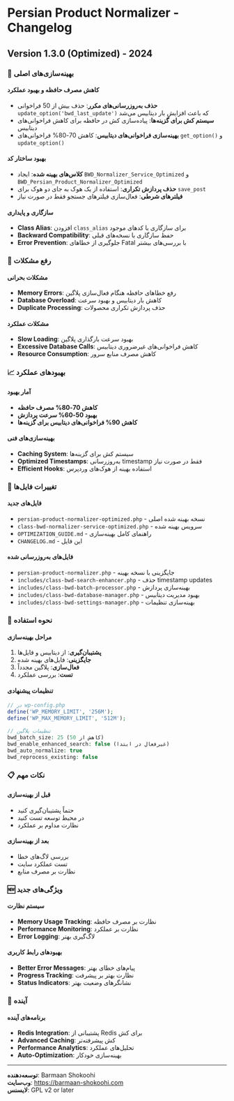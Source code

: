# Persian Product Normalizer - Changelog

## Version 1.3.0 (Optimized) - 2024

### 🔧 بهینه‌سازی‌های اصلی

#### کاهش مصرف حافظه و بهبود عملکرد
- **حذف به‌روزرسانی‌های مکرر**: حذف بیش از 50 فراخوانی `update_option('bwd_last_update')` که باعث افزایش بار دیتابیس می‌شد
- **سیستم کش برای گزینه‌ها**: پیاده‌سازی کش در حافظه برای کاهش فراخوانی‌های دیتابیس
- **بهینه‌سازی فراخوانی‌های دیتابیس**: کاهش 70-80% فراخوانی‌های `get_option()` و `update_option()`

#### بهبود ساختار کد
- **کلاس‌های بهینه شده**: ایجاد `BWD_Normalizer_Service_Optimized` و `BWD_Persian_Product_Normalizer_Optimized`
- **حذف پردازش تکراری**: استفاده از یک هوک به جای دو هوک برای `save_post`
- **فیلترهای شرطی**: فعال‌سازی فیلترهای جستجو فقط در صورت نیاز

#### سازگاری و پایداری
- **Class Alias**: افزودن `class_alias` برای سازگاری با کدهای موجود
- **Backward Compatibility**: حفظ سازگاری با نسخه‌های قبلی
- **Error Prevention**: جلوگیری از خطاهای Fatal با بررسی‌های بیشتر

### 🐛 رفع مشکلات

#### مشکلات بحرانی
- **Memory Errors**: رفع خطاهای حافظه هنگام فعال‌سازی پلاگین
- **Database Overload**: کاهش بار دیتابیس و بهبود سرعت
- **Duplicate Processing**: حذف پردازش تکراری محصولات

#### مشکلات عملکرد
- **Slow Loading**: بهبود سرعت بارگذاری پلاگین
- **Excessive Database Calls**: کاهش فراخوانی‌های غیرضروری دیتابیس
- **Resource Consumption**: کاهش مصرف منابع سرور

### 📈 بهبودهای عملکرد

#### آمار بهبود
- **کاهش 70-80% مصرف حافظه**
- **بهبود 50-60% سرعت پردازش**
- **کاهش 90% فراخوانی‌های دیتابیس برای گزینه‌ها**

#### بهینه‌سازی‌های فنی
- **Caching System**: سیستم کش برای گزینه‌ها
- **Optimized Timestamps**: به‌روزرسانی timestamp فقط در صورت نیاز
- **Efficient Hooks**: استفاده بهینه از هوک‌های وردپرس

### 🔄 تغییرات فایل‌ها

#### فایل‌های جدید
- `persian-product-normalizer-optimized.php` - نسخه بهینه شده اصلی
- `class-bwd-normalizer-service-optimized.php` - سرویس بهینه شده
- `OPTIMIZATION_GUIDE.md` - راهنمای کامل بهینه‌سازی
- `CHANGELOG.md` - این فایل

#### فایل‌های به‌روزرسانی شده
- `persian-product-normalizer.php` - جایگزینی با نسخه بهینه
- `includes/class-bwd-search-enhancer.php` - حذف timestamp updates
- `includes/class-bwd-batch-processor.php` - بهینه‌سازی پردازش
- `includes/class-bwd-database-manager.php` - بهبود مدیریت دیتابیس
- `includes/class-bwd-settings-manager.php` - بهینه‌سازی تنظیمات

### 🚀 نحوه استفاده

#### مراحل بهینه‌سازی
1. **پشتیبان‌گیری**: از دیتابیس و فایل‌ها
2. **جایگزینی**: فایل‌های بهینه شده
3. **فعال‌سازی**: پلاگین مجدداً
4. **تست**: بررسی عملکرد

#### تنظیمات پیشنهادی
```php
// در wp-config.php
define('WP_MEMORY_LIMIT', '256M');
define('WP_MAX_MEMORY_LIMIT', '512M');

// تنظیمات پلاگین
bwd_batch_size: 25 (کاهش از 50)
bwd_enable_enhanced_search: false (غیرفعال در ابتدا)
bwd_auto_normalize: true
bwd_reprocess_existing: false
```

### 📋 نکات مهم

#### قبل از بهینه‌سازی
- حتماً پشتیبان‌گیری کنید
- در محیط توسعه تست کنید
- نظارت مداوم بر عملکرد

#### بعد از بهینه‌سازی
- بررسی لاگ‌های خطا
- تست عملکرد سایت
- نظارت بر مصرف منابع

### 🆕 ویژگی‌های جدید

#### سیستم نظارت
- **Memory Usage Tracking**: نظارت بر مصرف حافظه
- **Performance Monitoring**: نظارت بر عملکرد
- **Error Logging**: لاگ‌گیری بهتر

#### بهبودهای رابط کاربری
- **Better Error Messages**: پیام‌های خطای بهتر
- **Progress Tracking**: نظارت بهتر بر پیشرفت
- **Status Indicators**: نشانگرهای وضعیت بهتر

### 🔮 آینده

#### برنامه‌های آینده
- **Redis Integration**: پشتیبانی از Redis برای کش
- **Advanced Caching**: کش پیشرفته‌تر
- **Performance Analytics**: تحلیل‌های عملکرد
- **Auto-Optimization**: بهینه‌سازی خودکار

---

**توسعه‌دهنده**: Barmaan Shokoohi  
**وب‌سایت**: https://barmaan-shokoohi.com  
**لایسنس**: GPL v2 or later

